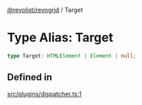 [@revolist/revogrid](README.md) / Target

# Type Alias: Target

```ts
type Target: HTMLElement | Element | null;
```

## Defined in

[src/plugins/dispatcher.ts:1](https://github.com/revolist/revogrid/blob/41a50f3812b438de1179c5db15e284c71422e9de/src/plugins/dispatcher.ts#L1)
